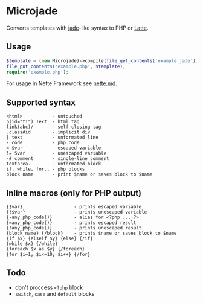 # Microjade

Converts templates with [jade][]-like syntax to PHP or [Latte][].

[jade]: https://github.com/visionmedia/jade
[latte]: https://github.com/nette/latte


## Usage

```php
$template = (new Microjade)->compile(file_get_contents('example.jade'));
file_put_contents('example.php', $template);
require('example.php');
```
For usage in Nette Framework see [nette.md](nette.md).


## Supported syntax

    <html>           - untouched
    p(id="t1") Text  - html tag
    link(abc)/       - self-closing tag
    .class#id        - implicit div
    | text           - unformated line
    - code           - php code
    = $var           - escaped variable
    != $var          - unescaped variable
    -# comment       - single-line comment
    textarea.        - unformated block
    if, while, for.. - php blocks
    block name       - print $name or saves block to $name


## Inline macros (only for PHP output)

    {$var}                   - prints escaped variable
    {!$var}                  - prints unescaped variable
    {-any_php_code()}        - alias for <?php ... ?>
    {=any_php_code()}        - prints escaped result
    {!any_php_code()}        - prints unescaped result
    {block name} {/block}    - prints $name or saves block to $name
    {if $x} {elseif $y} {else} {/if}
    {while $x} {/while}
    {foreach $x as $y} {/foreach}
    {for $i=1; $i<=10; $i++} {/for}


## Todo

- don't proccess `<?php` block
- `switch`, `case` and `default` blocks

